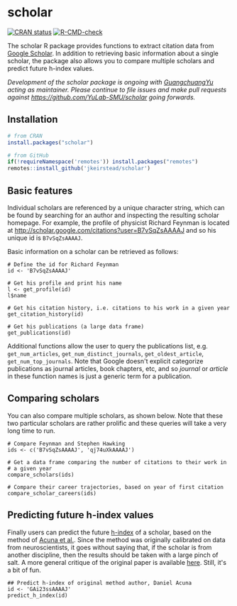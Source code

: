 # scholar
<!-- badges: start -->
[![CRAN status](https://www.r-pkg.org/badges/version/scholar)](https://CRAN.R-project.org/package=scholar)
[![R-CMD-check](https://github.com/jkeirstead/scholar/workflows/R-CMD-check/badge.svg)](https://github.com/jkeirstead/scholar/actions)
<!-- badges: end -->

The scholar R package provides functions to extract citation data from [Google Scholar](http://scholar.google.com).  In addition to retrieving basic information about a single scholar, the package also allows you to compare multiple scholars and predict future h-index values.

*Development of the scholar package is ongoing with [GuangchuangYu](https://github.com/GuangchuangYu) acting as maintainer. 
Please continue to file issues and make pull requests against https://github.com/YuLab-SMU/scholar going forwards.*

## Installation

```r
# from CRAN
install.packages("scholar")

# from GitHub
if(!requireNamespace('remotes')) install.packages("remotes")
remotes::install_github('jkeirstead/scholar')
```

## Basic features

Individual scholars are referenced by a unique character string, which can be found by searching for an author and inspecting the resulting scholar homepage.  For example, the profile of physicist Richard Feynman is located at http://scholar.google.com/citations?user=B7vSqZsAAAAJ and so his unique id is `B7vSqZsAAAAJ`.

Basic information on a scholar can be retrieved as follows:

```
# Define the id for Richard Feynman
id <- 'B7vSqZsAAAAJ'

# Get his profile and print his name
l <- get_profile(id)
l$name 

# Get his citation history, i.e. citations to his work in a given year 
get_citation_history(id)

# Get his publications (a large data frame)
get_publications(id)
```

Additional functions allow the user to query the publications list, e.g. `get_num_articles`, `get_num_distinct_journals`, `get_oldest_article`, `get_num_top_journals`.  Note that Google doesn't explicit categorize publications as journal articles, book chapters, etc, and so *journal* or *article* in these function names is just a generic term for a publication.

## Comparing scholars

You can also compare multiple scholars, as shown below.  Note that these two particular scholars are rather prolific and these queries will take a very long time to run.

```
# Compare Feynman and Stephen Hawking
ids <- c('B7vSqZsAAAAJ', 'qj74uXkAAAAJ')

# Get a data frame comparing the number of citations to their work in
# a given year 
compare_scholars(ids)

# Compare their career trajectories, based on year of first citation
compare_scholar_careers(ids)
```

## Predicting future h-index values

Finally users can predict the future [h-index](http://en.wikipedia.org/wiki/H-index) of a scholar, based on the method of [Acuna et al.](https://www.nature.com/nature/articles/489201a).  Since the method was originally calibrated on data from neuroscientists, it goes without saying that, if the scholar is from another discipline, then the results should be taken with a large pinch of salt.  A more general critique of the original paper is available   [here](http://simplystatistics.org/2012/10/10/whats-wrong-with-the-predicting-h-index-paper/).  Still, it's a bit of fun.  

```
## Predict h-index of original method author, Daniel Acuna
id <- 'GAi23ssAAAAJ'
predict_h_index(id)
```
